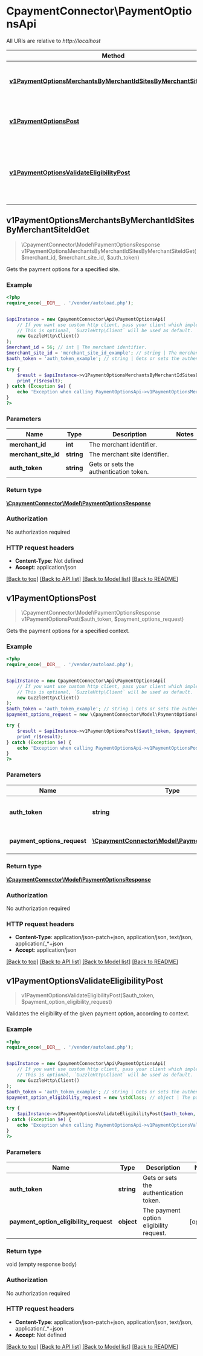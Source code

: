# CpaymentConnector\PaymentOptionsApi

All URIs are relative to *http://localhost*

Method | HTTP request | Description
------------- | ------------- | -------------
[**v1PaymentOptionsMerchantsByMerchantIdSitesByMerchantSiteIdGet**](PaymentOptionsApi.md#v1PaymentOptionsMerchantsByMerchantIdSitesByMerchantSiteIdGet) | **GET** /v1/payment-options/merchants/{merchantId}/sites/{merchantSiteId} | Gets the payment options for a specified site.
[**v1PaymentOptionsPost**](PaymentOptionsApi.md#v1PaymentOptionsPost) | **POST** /v1/payment-options | Gets the payment options for a specified context.
[**v1PaymentOptionsValidateEligibilityPost**](PaymentOptionsApi.md#v1PaymentOptionsValidateEligibilityPost) | **POST** /v1/payment-options/validateEligibility | Validates the eligibility of the given payment option, according to context.



## v1PaymentOptionsMerchantsByMerchantIdSitesByMerchantSiteIdGet

> \CpaymentConnector\Model\PaymentOptionsResponse v1PaymentOptionsMerchantsByMerchantIdSitesByMerchantSiteIdGet($merchant_id, $merchant_site_id, $auth_token)

Gets the payment options for a specified site.

### Example

```php
<?php
require_once(__DIR__ . '/vendor/autoload.php');


$apiInstance = new CpaymentConnector\Api\PaymentOptionsApi(
    // If you want use custom http client, pass your client which implements `GuzzleHttp\ClientInterface`.
    // This is optional, `GuzzleHttp\Client` will be used as default.
    new GuzzleHttp\Client()
);
$merchant_id = 56; // int | The merchant identifier.
$merchant_site_id = 'merchant_site_id_example'; // string | The merchant site identifier.
$auth_token = 'auth_token_example'; // string | Gets or sets the authentication token.

try {
    $result = $apiInstance->v1PaymentOptionsMerchantsByMerchantIdSitesByMerchantSiteIdGet($merchant_id, $merchant_site_id, $auth_token);
    print_r($result);
} catch (Exception $e) {
    echo 'Exception when calling PaymentOptionsApi->v1PaymentOptionsMerchantsByMerchantIdSitesByMerchantSiteIdGet: ', $e->getMessage(), PHP_EOL;
}
?>
```

### Parameters


Name | Type | Description  | Notes
------------- | ------------- | ------------- | -------------
 **merchant_id** | **int**| The merchant identifier. |
 **merchant_site_id** | **string**| The merchant site identifier. |
 **auth_token** | **string**| Gets or sets the authentication token. |

### Return type

[**\CpaymentConnector\Model\PaymentOptionsResponse**](../Model/PaymentOptionsResponse.md)

### Authorization

No authorization required

### HTTP request headers

- **Content-Type**: Not defined
- **Accept**: application/json

[[Back to top]](#) [[Back to API list]](../../README.md#documentation-for-api-endpoints)
[[Back to Model list]](../../README.md#documentation-for-models)
[[Back to README]](../../README.md)


## v1PaymentOptionsPost

> \CpaymentConnector\Model\PaymentOptionsResponse v1PaymentOptionsPost($auth_token, $payment_options_request)

Gets the payment options for a specified context.

### Example

```php
<?php
require_once(__DIR__ . '/vendor/autoload.php');


$apiInstance = new CpaymentConnector\Api\PaymentOptionsApi(
    // If you want use custom http client, pass your client which implements `GuzzleHttp\ClientInterface`.
    // This is optional, `GuzzleHttp\Client` will be used as default.
    new GuzzleHttp\Client()
);
$auth_token = 'auth_token_example'; // string | Gets or sets the authentication token.
$payment_options_request = new \CpaymentConnector\Model\PaymentOptionsRequest(); // \CpaymentConnector\Model\PaymentOptionsRequest | The payment options request.

try {
    $result = $apiInstance->v1PaymentOptionsPost($auth_token, $payment_options_request);
    print_r($result);
} catch (Exception $e) {
    echo 'Exception when calling PaymentOptionsApi->v1PaymentOptionsPost: ', $e->getMessage(), PHP_EOL;
}
?>
```

### Parameters


Name | Type | Description  | Notes
------------- | ------------- | ------------- | -------------
 **auth_token** | **string**| Gets or sets the authentication token. |
 **payment_options_request** | [**\CpaymentConnector\Model\PaymentOptionsRequest**](../Model/PaymentOptionsRequest.md)| The payment options request. | [optional]

### Return type

[**\CpaymentConnector\Model\PaymentOptionsResponse**](../Model/PaymentOptionsResponse.md)

### Authorization

No authorization required

### HTTP request headers

- **Content-Type**: application/json-patch+json, application/json, text/json, application/_*+json
- **Accept**: application/json

[[Back to top]](#) [[Back to API list]](../../README.md#documentation-for-api-endpoints)
[[Back to Model list]](../../README.md#documentation-for-models)
[[Back to README]](../../README.md)


## v1PaymentOptionsValidateEligibilityPost

> v1PaymentOptionsValidateEligibilityPost($auth_token, $payment_option_eligibility_request)

Validates the eligibility of the given payment option, according to context.

### Example

```php
<?php
require_once(__DIR__ . '/vendor/autoload.php');


$apiInstance = new CpaymentConnector\Api\PaymentOptionsApi(
    // If you want use custom http client, pass your client which implements `GuzzleHttp\ClientInterface`.
    // This is optional, `GuzzleHttp\Client` will be used as default.
    new GuzzleHttp\Client()
);
$auth_token = 'auth_token_example'; // string | Gets or sets the authentication token.
$payment_option_eligibility_request = new \stdClass; // object | The payment option eligibility request.

try {
    $apiInstance->v1PaymentOptionsValidateEligibilityPost($auth_token, $payment_option_eligibility_request);
} catch (Exception $e) {
    echo 'Exception when calling PaymentOptionsApi->v1PaymentOptionsValidateEligibilityPost: ', $e->getMessage(), PHP_EOL;
}
?>
```

### Parameters


Name | Type | Description  | Notes
------------- | ------------- | ------------- | -------------
 **auth_token** | **string**| Gets or sets the authentication token. |
 **payment_option_eligibility_request** | **object**| The payment option eligibility request. | [optional]

### Return type

void (empty response body)

### Authorization

No authorization required

### HTTP request headers

- **Content-Type**: application/json-patch+json, application/json, text/json, application/_*+json
- **Accept**: Not defined

[[Back to top]](#) [[Back to API list]](../../README.md#documentation-for-api-endpoints)
[[Back to Model list]](../../README.md#documentation-for-models)
[[Back to README]](../../README.md)

